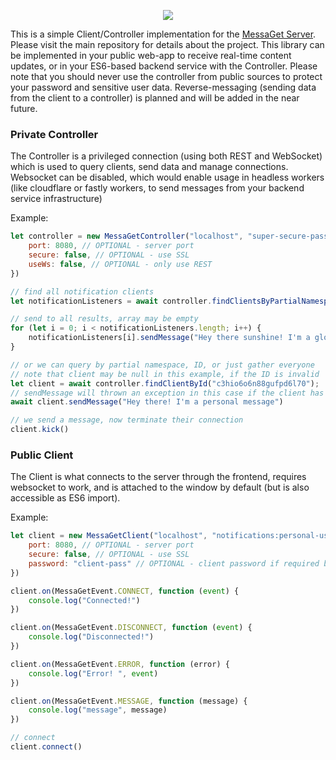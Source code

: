 <p align="center">
  <img src="https://i.imgur.com/7dtHykL.png" />
</p>

This is a simple Client/Controller implementation for the [MessaGet Server](https://github.com/messaget/messaget-server). Please visit the main repository for details about the project. This library can be implemented in your public web-app to receive real-time content updates, or in your ES6-based backend service with the Controller. Please note that you should never use the controller from public sources to protect your password and sensitive user data. Reverse-messaging (sending data from the client to a controller) is planned and will be added in the near future.

### Private Controller
The Controller is a privileged connection (using both REST and WebSocket) which is used to query clients, send data and manage connections. Websocket can be disabled, which would enable usage in headless workers (like cloudflare or fastly workers, to send messages from your backend service infrastructure)

Example:
```javascript
let controller = new MessaGetController("localhost", "super-secure-password", {
    port: 8080, // OPTIONAL - server port
    secure: false, // OPTIONAL - use SSL
    useWs: false, // OPTIONAL - only use REST
})

// find all notification clients
let notificationListeners = await controller.findClientsByPartialNamespace("notification:");

// send to all results, array may be empty
for (let i = 0; i < notificationListeners.length; i++) {
    notificationListeners[i].sendMessage("Hey there sunshine! I'm a global notification to all clients in the notification namespace!")
}

// or we can query by partial namespace, ID, or just gather everyone
// note that client may be null in this example, if the ID is invalid
let client = await controller.findClientById("c3hio6o6n88gufpd6l70");
// sendMessage will thrown an exception in this case if the client has disconnected between these function calls
await client.sendMessage("Hey there! I'm a personal message")

// we send a message, now terminate their connection
client.kick()
```

### Public Client
The Client is what connects to the server through the frontend, requires websocket to work, and is attached to the window by default (but is also accessible as ES6 import).

Example:
```javascript
let client = new MessaGetClient("localhost", "notifications:personal-user -oken", {
    port: 8080, // OPTIONAL - server port
    secure: false, // OPTIONAL - use SSL
    password: "client-pass" // OPTIONAL - client password if required by the server
})

client.on(MessaGetEvent.CONNECT, function (event) {
    console.log("Connected!")
})

client.on(MessaGetEvent.DISCONNECT, function (event) {
    console.log("Disconnected!")
})

client.on(MessaGetEvent.ERROR, function (error) {
    console.log("Error! ", event)
})

client.on(MessaGetEvent.MESSAGE, function (message) {
    console.log("message", message)
})

// connect
client.connect()
```